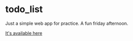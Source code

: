 # todo_list
Just a simple web app for practice. A fun friday afternoon.


[It's available here](http://todoodot.herokuapp.com/ "don't blame me if i delte all your todos")

